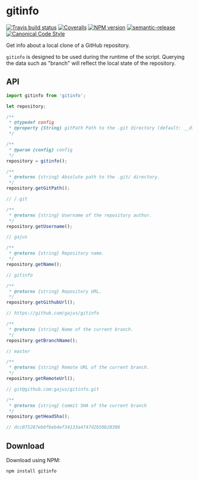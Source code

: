 # gitinfo

[![Travis build status](http://img.shields.io/travis/gajus/gitinfo/master.svg?style=flat-square)](https://travis-ci.org/gajus/gitinfo)
[![Coveralls](https://img.shields.io/coveralls/gajus/gitinfo.svg?style=flat-square)](https://github.com/gajus/gitinfo)
[![NPM version](http://img.shields.io/npm/v/gitinfo.svg?style=flat-square)](https://www.npmjs.org/package/gitinfo)
[![semantic-release](https://img.shields.io/badge/%20%20%F0%9F%93%A6%F0%9F%9A%80-semantic--release-e10079.svg?style=flat-square)](https://github.com/semantic-release/semantic-release)
[![Canonical Code Style](https://img.shields.io/badge/code%20style-canonical-blue.svg?style=flat-square)](https://github.com/gajus/canonical)

Get info about a local clone of a GitHub repository.

`gitinfo` is designed to be used during the runtime of the script. Querying the data such as "branch" will reflect the local state of the repository.

## API

```js
import gitinfo from 'gitinfo';

let repository;

/**
 * @typedef config
 * @property {String} gitPath Path to the .git directory (default: __dirname).
 */

/**
 * @param {config} config
 */
repository = gitinfo();

/**
 * @returns {string} Absolute path to the .git/ directory.
 */
repository.getGitPath();

// /.git

/**
 * @returns {string} Username of the repository author.
 */
repository.getUsername();

// gajus

/**
 * @returns {string} Repository name.
 */
repository.getName();

// gitinfo

/**
 * @returns {string} Repository URL.
 */
repository.getGithubUrl();

// https://github.com/gajus/gitinfo

/**
 * @returns {string} Name of the current branch.
 */
repository.getBranchName();

// master

/**
 * @returns {string} Remote URL of the current branch.
 */
repository.getRemoteUrl();

// git@github.com:gajus/gitinfo.git

/**
 * @returns {string} Commit SHA of the current branch
 */
repository.getHeadSha();

// dcc075287eb8f6eb4ef34133a4747d2b50b28306
```

## Download

Download using NPM:

```sh
npm install gitinfo
```
